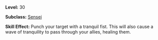 <!-- TITLE: Skill: Tranquil Punch -->

**Level:** 30

**Subclass:** [Sensei](sensei)

**Skill Effect:** Punch your target with a tranquil fist.  This will also cause a wave of tranquility to pass through your allies, healing them.
